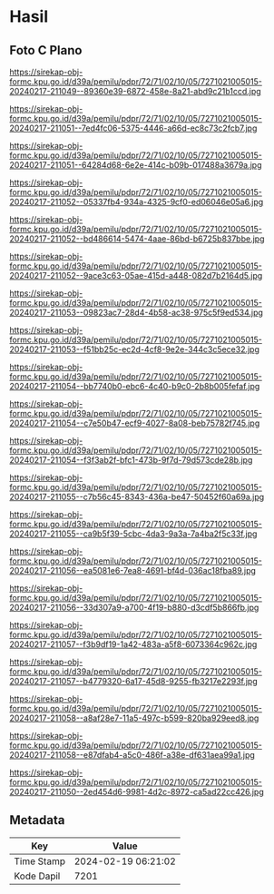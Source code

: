 # Hasil

## Foto C Plano

https://sirekap-obj-formc.kpu.go.id/d39a/pemilu/pdpr/72/71/02/10/05/7271021005015-20240217-211049--89360e39-6872-458e-8a21-abd9c21b1ccd.jpg

https://sirekap-obj-formc.kpu.go.id/d39a/pemilu/pdpr/72/71/02/10/05/7271021005015-20240217-211051--7ed4fc06-5375-4446-a66d-ec8c73c2fcb7.jpg

https://sirekap-obj-formc.kpu.go.id/d39a/pemilu/pdpr/72/71/02/10/05/7271021005015-20240217-211051--64284d68-6e2e-414c-b09b-017488a3679a.jpg

https://sirekap-obj-formc.kpu.go.id/d39a/pemilu/pdpr/72/71/02/10/05/7271021005015-20240217-211052--05337fb4-934a-4325-9cf0-ed06046e05a6.jpg

https://sirekap-obj-formc.kpu.go.id/d39a/pemilu/pdpr/72/71/02/10/05/7271021005015-20240217-211052--bd486614-5474-4aae-86bd-b6725b837bbe.jpg

https://sirekap-obj-formc.kpu.go.id/d39a/pemilu/pdpr/72/71/02/10/05/7271021005015-20240217-211052--9ace3c63-05ae-415d-a448-082d7b2164d5.jpg

https://sirekap-obj-formc.kpu.go.id/d39a/pemilu/pdpr/72/71/02/10/05/7271021005015-20240217-211053--09823ac7-28d4-4b58-ac38-975c5f9ed534.jpg

https://sirekap-obj-formc.kpu.go.id/d39a/pemilu/pdpr/72/71/02/10/05/7271021005015-20240217-211053--f51bb25c-ec2d-4cf8-9e2e-344c3c5ece32.jpg

https://sirekap-obj-formc.kpu.go.id/d39a/pemilu/pdpr/72/71/02/10/05/7271021005015-20240217-211054--bb7740b0-ebc6-4c40-b9c0-2b8b005fefaf.jpg

https://sirekap-obj-formc.kpu.go.id/d39a/pemilu/pdpr/72/71/02/10/05/7271021005015-20240217-211054--c7e50b47-ecf9-4027-8a08-beb75782f745.jpg

https://sirekap-obj-formc.kpu.go.id/d39a/pemilu/pdpr/72/71/02/10/05/7271021005015-20240217-211054--f3f3ab2f-bfc1-473b-9f7d-79d573cde28b.jpg

https://sirekap-obj-formc.kpu.go.id/d39a/pemilu/pdpr/72/71/02/10/05/7271021005015-20240217-211055--c7b56c45-8343-436a-be47-50452f60a69a.jpg

https://sirekap-obj-formc.kpu.go.id/d39a/pemilu/pdpr/72/71/02/10/05/7271021005015-20240217-211055--ca9b5f39-5cbc-4da3-9a3a-7a4ba2f5c33f.jpg

https://sirekap-obj-formc.kpu.go.id/d39a/pemilu/pdpr/72/71/02/10/05/7271021005015-20240217-211056--ea5081e6-7ea8-4691-bf4d-036ac18fba89.jpg

https://sirekap-obj-formc.kpu.go.id/d39a/pemilu/pdpr/72/71/02/10/05/7271021005015-20240217-211056--33d307a9-a700-4f19-b880-d3cdf5b866fb.jpg

https://sirekap-obj-formc.kpu.go.id/d39a/pemilu/pdpr/72/71/02/10/05/7271021005015-20240217-211057--f3b9df19-1a42-483a-a5f8-6073364c962c.jpg

https://sirekap-obj-formc.kpu.go.id/d39a/pemilu/pdpr/72/71/02/10/05/7271021005015-20240217-211057--b4779320-6a17-45d8-9255-fb3217e2293f.jpg

https://sirekap-obj-formc.kpu.go.id/d39a/pemilu/pdpr/72/71/02/10/05/7271021005015-20240217-211058--a8af28e7-11a5-497c-b599-820ba929eed8.jpg

https://sirekap-obj-formc.kpu.go.id/d39a/pemilu/pdpr/72/71/02/10/05/7271021005015-20240217-211058--e87dfab4-a5c0-486f-a38e-df631aea99a1.jpg

https://sirekap-obj-formc.kpu.go.id/d39a/pemilu/pdpr/72/71/02/10/05/7271021005015-20240217-211050--2ed454d6-9981-4d2c-8972-ca5ad22cc426.jpg


## Metadata

| Key        | Value               |
| ---------- | ------------------- |
| Time Stamp | 2024-02-19 06:21:02 |
| Kode Dapil | 7201                |



